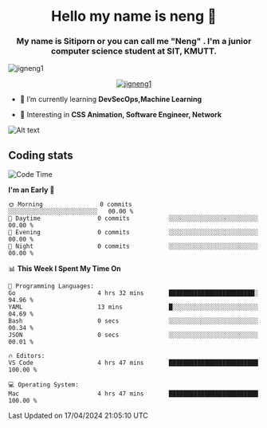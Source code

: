 <h1 align="center">Hello my name is neng 🌈</h1>

<h3 align="center">My name is Sitiporn or you can call me "Neng" . I'm a junior computer science student at SIT, KMUTT.</h3>
<p align="left"> <img src="https://komarev.com/ghpvc/?username=jigneng1&label=Profile%20views&color=0e75b6&style=flat" alt="jigneng1" /> </p>

<p align="center"> <a href="https://github.com/ryo-ma/github-profile-trophy"><img src="https://github-profile-trophy.vercel.app/?username=jigneng1&theme=onedark" alt="jigneng1" /></a> </p>


- 🌱 I’m currently learning **DevSecOps,Machine Learning**

- 💬 Interesting in **CSS Animation, Software Engineer, Network**


![Alt text](https://spotify-recently-played-readme.vercel.app/api?user=nengzana)


<!--- <h2>My skill </h2> 
<h4>Development </h4>

[![My Skills](https://skillicons.dev/icons?i=js,ts,html,css,sass,bootstrap,react,nextjs,vue,angular,redux,tailwind,jquery,materialui,vite)](https://skillicons.dev)   
[![My Skills](https://skillicons.dev/icons?i=nodejs,express,prisma,mongodb,mysql,firebase)](https://skillicons.dev)
[![My Skills](https://skillicons.dev/icons?i=flutter,androidstudio)](https://skillicons.dev)  

<h4>Program languages</h4>

[![My Skills](https://skillicons.dev/icons?i=java,py,c,cpp,go,dart)](https://skillicons.dev)

<h4>Infrastructure</h4>

[![My Skills](https://skillicons.dev/icons?i=docker,kubernetes,githubactions,bash,cloudflare,gcp,azure,nginx,linux)](https://skillicons.dev)


<h4>Utities</h4>

[![My Skills](https://skillicons.dev/icons?i=figma,git,github,ai,pr,ps,ae,vscode,ableton)](https://skillicons.dev)

--

-->

<!--

 [![Top Langs](https://github-readme-stats.vercel.app/api/top-langs/?username=jigneng1&&layout=compact&theme=dracula)](https://github.com/anuraghazra/github-readme -stats)
<p>&nbsp;<img align="center" src="https://github-readme-stats.vercel.app/api?username=jigneng1&show_icons=true&locale=en&theme=dracula" alt="jigneng1" /></p>

<p><img align="center" src="https://github-readme-streak-stats.herokuapp.com/?user=jigneng1&theme=tokyonight_duo&date_format=j%20M%5B%20Y%5D" alt="jigneng1" /></p>

-->

## Coding stats

<!-- [![Harlok's WakaTime stats](https://github-readme-stats.vercel.app/api/wakatime?username=@jigneng1&layout=compact)](https://github.com/anuraghazra/github-readme-stats) -->

<!--START_SECTION:waka-->
![Code Time](http://img.shields.io/badge/Code%20Time-383%20hrs%2012%20mins-blue)

**I'm an Early 🐤** 

```text
🌞 Morning                0 commits           ░░░░░░░░░░░░░░░░░░░░░░░░░   00.00 % 
🌆 Daytime                0 commits           ░░░░░░░░░░░░░░░░░░░░░░░░░   00.00 % 
🌃 Evening                0 commits           ░░░░░░░░░░░░░░░░░░░░░░░░░   00.00 % 
🌙 Night                  0 commits           ░░░░░░░░░░░░░░░░░░░░░░░░░   00.00 % 
```


📊 **This Week I Spent My Time On** 

```text
💬 Programming Languages: 
Go                       4 hrs 32 mins       ████████████████████████░   94.96 % 
YAML                     13 mins             █░░░░░░░░░░░░░░░░░░░░░░░░   04.69 % 
Bash                     0 secs              ░░░░░░░░░░░░░░░░░░░░░░░░░   00.34 % 
JSON                     0 secs              ░░░░░░░░░░░░░░░░░░░░░░░░░   00.01 % 

🔥 Editors: 
VS Code                  4 hrs 47 mins       █████████████████████████   100.00 % 

💻 Operating System: 
Mac                      4 hrs 47 mins       █████████████████████████   100.00 % 
```


 Last Updated on 17/04/2024 21:05:10 UTC
<!--END_SECTION:waka-->

